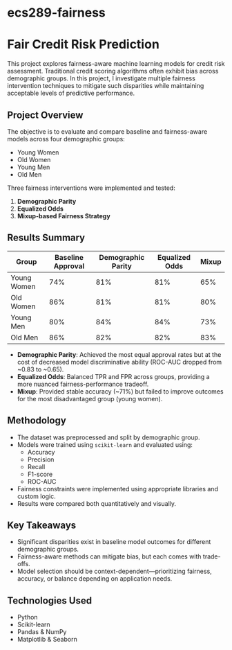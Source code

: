 # ecs289-fairness

# Fair Credit Risk Prediction

This project explores fairness-aware machine learning models for credit risk assessment. Traditional credit scoring algorithms often exhibit bias across demographic groups. In this project, I investigate multiple fairness intervention techniques to mitigate such disparities while maintaining acceptable levels of predictive performance.

## Project Overview

The objective is to evaluate and compare baseline and fairness-aware models across four demographic groups:
- Young Women
- Old Women
- Young Men
- Old Men

Three fairness interventions were implemented and tested:
1. **Demographic Parity**
2. **Equalized Odds**
3. **Mixup-based Fairness Strategy**

## Results Summary

| Group        | Baseline Approval | Demographic Parity | Equalized Odds | Mixup |
|--------------|-------------------|--------------------|----------------|--------|
| Young Women  | 74%               | 81%                | 81%            | 65%    |
| Old Women    | 86%               | 81%                | 81%            | 80%    |
| Young Men    | 80%               | 84%                | 84%            | 73%    |
| Old Men      | 86%               | 82%                | 82%            | 83%    |

- **Demographic Parity**: Achieved the most equal approval rates but at the cost of decreased model discriminative ability (ROC-AUC dropped from ~0.83 to ~0.65).
- **Equalized Odds**: Balanced TPR and FPR across groups, providing a more nuanced fairness-performance tradeoff.
- **Mixup**: Provided stable accuracy (~71%) but failed to improve outcomes for the most disadvantaged group (young women).

## Methodology

- The dataset was preprocessed and split by demographic group.
- Models were trained using `scikit-learn` and evaluated using:
  - Accuracy
  - Precision
  - Recall
  - F1-score
  - ROC-AUC
- Fairness constraints were implemented using appropriate libraries and custom logic.
- Results were compared both quantitatively and visually.


## Key Takeaways

- Significant disparities exist in baseline model outcomes for different demographic groups.
- Fairness-aware methods can mitigate bias, but each comes with trade-offs.
- Model selection should be context-dependent—prioritizing fairness, accuracy, or balance depending on application needs.

## Technologies Used

- Python
- Scikit-learn
- Pandas & NumPy
- Matplotlib & Seaborn


